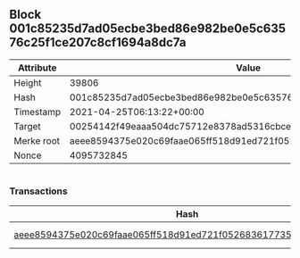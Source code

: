 ## Block 001c85235d7ad05ecbe3bed86e982be0e5c63576c25f1ce207c8cf1694a8dc7a

Attribute | Value
--- | ---
Height | 39806
Hash | 001c85235d7ad05ecbe3bed86e982be0e5c63576c25f1ce207c8cf1694a8dc7a
Timestamp | 2021-04-25T06:13:22+00:00
Target | 00254142f49eaaa504dc75712e8378ad5316cbcead634704b3734b6271167cc4
Merke root | aeee8594375e020c69faae065ff518d91ed721f0526836177359777dfaa2a1ba
Nonce | 4095732845

```

```

### Transactions

Hash | Amount
--- | ---
[aeee8594375e020c69faae065ff518d91ed721f0526836177359777dfaa2a1ba](aeee8594375e020c69faae065ff518d91ed721f0526836177359777dfaa2a1ba.md) | 10.00000000 SKEPTI 
